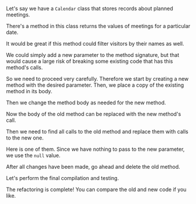Let's say we have a <code>Calendar</code> class that stores records about planned meetings.

There's a method in this class returns the values of meetings for a particular date.

It would be great if this method could filter visitors by their names as well.

We could simply add a new parameter to the method signature, but that would cause a large risk of breaking some existing code that has this method's calls.

So we need to proceed very carefully. Therefore we start by creating a new method with the desired parameter. Then, we place a copy of the existing method in its body.

Then we change the method body as needed for the new method.

Now the body of the old method can be replaced with the new method's call.

Then we need to find all calls to the old method and replace them with calls to the new one.

Here is one of them. Since we have nothing to pass to the new parameter, we use the <code>null</code> value.

After all changes have been made, go ahead and delete the old method.

Let's perform the final compilation and testing.

The refactoring is complete! You can compare the old and new code if you like.